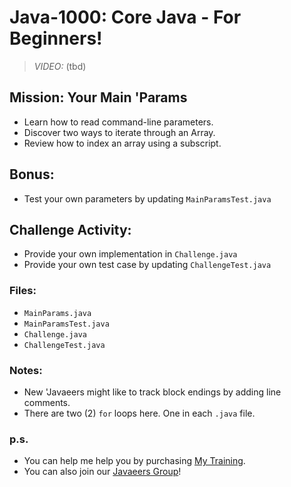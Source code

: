 # Java-1000: Core Java - For Beginners!

> _VIDEO:_ (tbd)

## Mission: Your Main 'Params
* Learn how to read command-line parameters.
* Discover two ways to iterate through an Array.
* Review how to index an array using a subscript.

## Bonus:
* Test your own parameters by updating `MainParamsTest.java`

## Challenge Activity:
- Provide your own implementation in `Challenge.java`
- Provide your own test case by updating `ChallengeTest.java`

### Files:
* `MainParams.java`
* `MainParamsTest.java`
* `Challenge.java`
* `ChallengeTest.java`

### Notes:
- New 'Javaeers might like to track block endings by adding line comments.
- There are two (2) `for` loops here. One in each `.java` file.

### p.s.
* You can help me help you by purchasing [My Training](https://www.udemy.com/course/how-to-java).
* You can also join our [Javaeers Group](https://www.facebook.com/JavaVideos9000/)!

